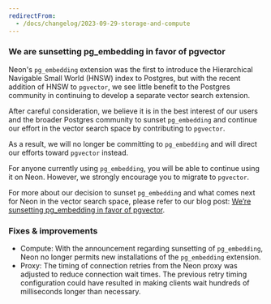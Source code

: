 ```yaml
---
redirectFrom:
  - /docs/changelog/2023-09-29-storage-and-compute
---
```


### We are sunsetting pg_embedding in favor of pgvector

Neon's `pg_embedding` extension was the first to introduce the Hierarchical Navigable Small World (HNSW) index to Postgres, but with the recent addition of HNSW to `pgvector`, we see little benefit to the Postgres community in continuing to develop a separate vector search extension.

After careful consideration, we believe it is in the best interest of our users and the broader Postgres community to sunset `pg_embedding` and continue our effort in the vector search space by contributing to `pgvector`.

As a result, we will no longer be committing to `pg_embedding` and will direct our efforts toward `pgvector` instead.

For anyone currently using `pg_embedding`, you will be able to continue using it on Neon. However, we strongly encourage you to migrate to `pgvector`. 

For more about our decision to sunset `pg_embedding` and what comes next for Neon in the vector search space, please refer to our blog post: [We’re sunsetting pg_embedding in favor of pgvector](https://neon.tech/blog/sunset-pgembedding).

### Fixes & improvements

- Compute: With the announcement regarding sunsetting of `pg_embedding`, Neon no longer permits new installations of the `pg_embedding` extension.
- Proxy: The timing of connection retries from the Neon proxy was adjusted to reduce connection wait times. The previous retry timing configuration could have resulted in making clients wait hundreds of milliseconds longer than necessary.
